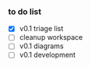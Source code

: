 ### to do list
- [x] v0.1 triage list
- [ ] cleanup workspace
- [ ] v0.1 diagrams
- [ ] v0.1 development
